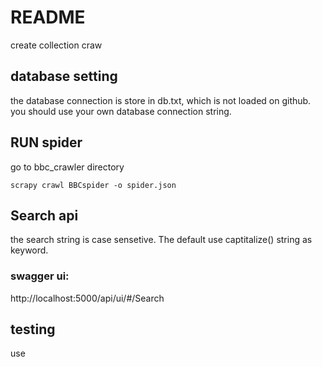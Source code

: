 
# README
create collection craw

## database setting

the database connection is store in db.txt, which is not loaded on github. you should use your own database connection string.


## RUN spider

go to bbc_crawler directory
```
scrapy crawl BBCspider -o spider.json
```

## Search api

the search string is case sensetive. The default use captitalize() string as keyword.

### swagger ui:

http://localhost:5000/api/ui/#/Search


## testing

use 